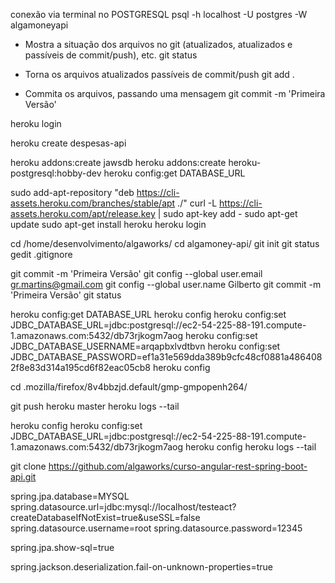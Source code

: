 conexão via terminal no POSTGRESQL
psql -h localhost -U postgres -W algamoneyapi

- Mostra a situação dos arquivos no git (atualizados, atualizados e passíveis de commit/push), etc.
git status

- Torna os arquivos atualizados passíveis de commit/push 
git add .

- Commita os arquivos, passando uma mensagem
git commit -m 'Primeira Versão'

heroku login

heroku create despesas-api

heroku addons:create jawsdb
heroku addons:create heroku-postgresql:hobby-dev
heroku config:get DATABASE_URL

sudo add-apt-repository "deb https://cli-assets.heroku.com/branches/stable/apt ./"
curl -L https://cli-assets.heroku.com/apt/release.key | sudo apt-key add -
sudo apt-get update
sudo apt-get install heroku
heroku login

cd /home/desenvolvimento/algaworks/
cd algamoney-api/
git init
git status
gedit .gitignore 

git commit -m 'Primeira Versão'
git config --global user.email gr.martins@gmail.com
git config --global user.name Gilberto
git commit -m 'Primeira Versão'
git status

heroku config:get DATABASE_URL
heroku config
heroku config:set JDBC_DATABASE_URL=jdbc:postgresql://ec2-54-225-88-191.compute-1.amazonaws.com:5432/db73rjkogm7aog
heroku config:set JDBC_DATABASE_USERNAME=arqapbxlvdtbvn
heroku config:set JDBC_DATABASE_PASSWORD=ef1a31e569dda389b9cfc48cf0881a4864082f8e83d314a195cd6f82eac05cb8
heroku config

cd .mozilla/firefox/8v4bbzjd.default/gmp-gmpopenh264/

git push heroku master
heroku logs --tail

heroku config
heroku config:set JDBC_DATABASE_URL=jdbc:postgresql://ec2-54-225-88-191.compute-1.amazonaws.com:5432/db73rjkogm7aog
heroku config
heroku logs --tail

git clone https://github.com/algaworks/curso-angular-rest-spring-boot-api.git

spring.jpa.database=MYSQL
spring.datasource.url=jdbc:mysql://localhost/testeact?createDatabaseIfNotExist=true&useSSL=false
spring.datasource.username=root
spring.datasource.password=12345

spring.jpa.show-sql=true

spring.jackson.deserialization.fail-on-unknown-properties=true
